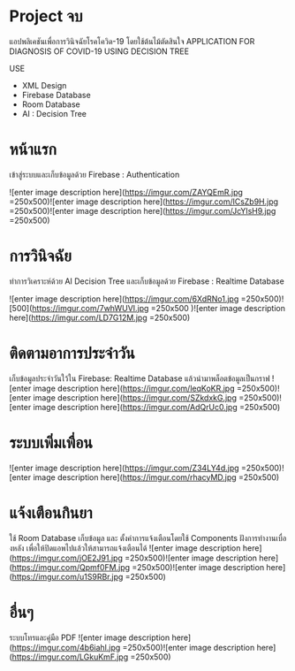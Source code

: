 # Project จบ 
แอปพลิเคชันเพื่อการวินิจฉัยโรคโควิด-19 โดยใช้ต้นไม้ตัดสินใจ
APPLICATION FOR DIAGNOSIS OF COVID-19 USING DECISION TREE

USE
 - XML Design
 - Firebase Database
 - Room Database
 - AI : Decision Tree

# หน้าแรก
เข้าสู่ระบบและเก็บข้อมูลด้วย Firebase : Authentication

![enter image description here](https://imgur.com/ZAYQEmR.jpg =250x500)![enter image description here](https://imgur.com/lCsZb9H.jpg =250x500)![enter image description here](https://imgur.com/JcYIsH9.jpg =250x500)
# การวินิจฉัย
ทำการวิเคราะห์ด้วย AI Decision Tree และเก็บข้อมูลด้วย Firebase : Realtime Database

![enter image description here](https://imgur.com/6XdRNo1.jpg =250x500)![500](https://imgur.com/7whWUVI.jpg =250x500 )![enter image description here](https://imgur.com/LD7G12M.jpg =250x500)
# ติดตามอาการประจำวัน
เก็บข้อมูลประจำวันใว้ใน Firebase: Realtime Database แล้วนำมาพล็อตข้อมูลเป็นกราฟ
![enter image description here](https://imgur.com/leqKoKR.jpg =250x500)![enter image description here](https://imgur.com/SZkdxkG.jpg =250x500)![enter image description here](https://imgur.com/AdQrUc0.jpg =250x500)
# ระบบเพิ่มเพื่อน
![enter image description here](https://imgur.com/Z34LY4d.jpg =250x500)![enter image description here](https://imgur.com/rhacyMD.jpg =250x500)
# แจ้งเตือนกินยา
ใช้ Room Database เก็บข้อมูล และ ตั้งค่าการแจ้งเตือนโดยใช้ Components ฝังการทำงานเบื่องหลัง เพื่อให้ปิดแอพไปแล้วให้สามารถแจ้งเตือนได้
![enter image description here](https://imgur.com/jOE2J91.jpg =250x500)![enter image description here](https://imgur.com/Qpmf0FM.jpg =250x500)![enter image description here](https://imgur.com/u1S9RBr.jpg =250x500)
# อื่นๆ 
ระบบโทรและคู่มือ PDF
![enter image description here](https://imgur.com/4b6iahl.jpg =250x500)![enter image description here](https://imgur.com/LGkuKmF.jpg =250x500)